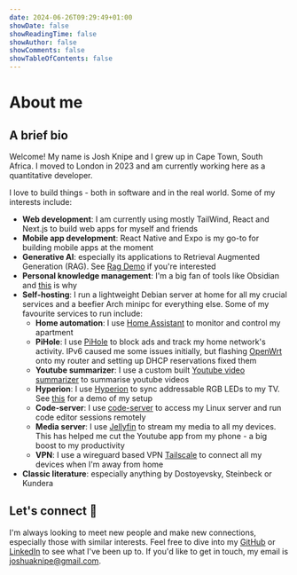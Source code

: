 ```yaml
---
date: 2024-06-26T09:29:49+01:00
showDate: false
showReadingTime: false
showAuthor: false
showComments: false
showTableOfContents: false
---
```


# About me

## A brief bio

Welcome! My name is Josh Knipe and I grew up in Cape Town, South Africa. I moved to London in 2023 and am currently working here as a quantitative developer.

I love to build things - both in software and in the real world. Some of my interests include:

- **Web development**: I am currently using mostly TailWind, React and Next.js to build web apps for myself and friends
- **Mobile app development**: React Native and Expo is my go-to for building mobile apps at the moment
- **Generative AI**: especially its applications to Retrieval Augmented Generation (RAG). See [Rag Demo](https://github.com/joshuaknipe/RAG-apphttps://github.com/joshuaknipe/) if you're interested
- **Personal knowledge management**: I'm a big fan of tools like Obsidian and [this](https://joshuaknipe.com/posts/obsidian-as-a-second-brain/) is why
- **Self-hosting**: I run a lightweight Debian server at home for all my crucial services and a beefier Arch minipc for everything else. Some of my favourite services to run include:
  - **Home automation**: I use [Home Assistant](https://www.home-assistant.io/) to monitor and control my apartment
  - **PiHole**: I use [PiHole](https://pi-hole.net/) to block ads and track my home network's activity. IPv6 caused me some issues initially, but flashing [OpenWrt](https://openwrt.org/) onto my router and setting up DHCP reservations fixed them
  - **Youtube summarizer**: I use a custom built [Youtube video summarizer](https://github.com/joshuaknipe/ytsummarizer) to summarise youtube videos
  - **Hyperion**: I use [Hyperion](https://hyperion-project.org/) to sync addressable RGB LEDs to my TV. See [this](https://youtube.com/shorts/Ao_SEIQEyLU?si=yeyIdVStw6NVg6z1) for a demo of my setup
  - **Code-server**: I use [code-server](https://github.com/coder/code-server) to access my Linux server and run code editor sessions remotely
  - **Media server**: I use [Jellyfin](https://jellyfin.org/docs/) to stream my media to all my devices. This has helped me cut the Youtube app from my phone - a big boost to my productivity
  - **VPN**: I use a wireguard based VPN [Tailscale](https://tailscale.com/) to connect all my devices when I'm away from home
- **Classic literature**: especially anything by Dostoyevsky, Steinbeck or Kundera

## Let's connect 🤝

I'm always looking to meet new people and make new connections, especially those with similar interests. Feel free to dive into my [GitHub](https://github.com/joshuaknipe) or [LinkedIn](https://www.linkedin.com/in/joshuaknipe/) to see what I've been up to.
If you'd like to get in touch, my email is [joshuaknipe@gmail.com](mailto:joshuaknipe@gmail.com).
